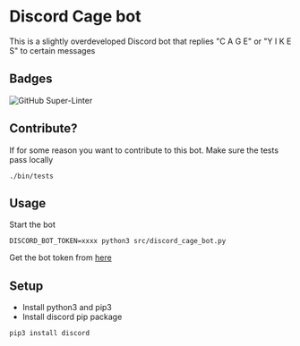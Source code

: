 # Discord Cage bot
This is a slightly overdeveloped Discord bot that replies "C A G E" or "Y I K E S" to certain messages

## Badges
![GitHub Super-Linter](https://github.com/JorSanders/discord_cage_bot/workflows/CI%2FCD/badge.svg)

## Contribute?
If for some reason you want to contribute to this bot. Make sure the tests pass locally
```shell
./bin/tests
```

## Usage
Start the bot
```shell
DISCORD_BOT_TOKEN=xxxx python3 src/discord_cage_bot.py
```

Get the bot token from [here](https://discord.com/developers/applications)

## Setup
- Install python3 and pip3
- Install discord pip package
```shell
pip3 install discord
```
